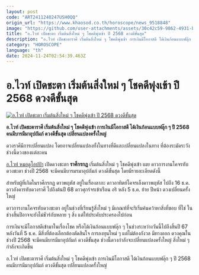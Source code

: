 ```yaml
---
layout: post
code: "ART2411240247USH0QQ"
origin_url: "https://www.khaosod.co.th/horoscope/news_9518848"
image: "https://github.com/user-attachments/assets/30c42c59-9862-4931-b37e-9c81e0ed7693"
title: "อ.ไวท์ เปิดชะตา เริ่มต้นสิ่งใหม่ ๆ โชคดีพุ่งเข้า ปี 2568 ดวงดีขั้นสุด"
description: "อ.ไวท์ เปิดชะตาราศี เริ่มต้นสิ่งใหม่ ๆ โชคดีพุ่งเข้า การเงินมีโอกาสดี ได้เงินก้อนแบบฟลุ๊ก ๆ ปี 2568 คนมีบารมีมาอุปถัมภ์ ดวงดีขั้นสุด เปลี่ยนแปลงครั้งใหญ่ "
category: "HOROSCOPE"
language: "th"
date: 2024-11-24T02:54:39.463Z
---
```


# อ.ไวท์ เปิดชะตา เริ่มต้นสิ่งใหม่ ๆ โชคดีพุ่งเข้า ปี 2568 ดวงดีขั้นสุด

[![อ.ไวท์ เปิดชะตา เริ่มต้นสิ่งใหม่ ๆ โชคดีพุ่งเข้า ปี 2568 ดวงดีขั้นสุด](https://www.khaosod.co.th/wpapp/uploads/2024/11/Horoscope-14.jpg "อ.ไวท์ เปิดชะตา เริ่มต้นสิ่งใหม่ ๆ โชคดีพุ่งเข้า ปี 2568 ดวงดีขั้นสุด")](https://www.khaosod.co.th/wpapp/uploads/2024/11/Horoscope-14.jpg)

**อ.ไวท์ เปิดชะตาราศี เริ่มต้นสิ่งใหม่ ๆ โชคดีพุ่งเข้า การเงินมีโอกาสดี ได้เงินก้อนแบบฟลุ๊ก ๆ ปี 2568 คนมีบารมีมาอุปถัมภ์ ดวงดีขั้นสุด เปลี่ยนแปลงครั้งใหญ่**

ดวงราศีมีการเปลี่ยนแปลง โดยอาจเปลี่ยนแปลงทั้งในทางที่ดีและเปลี่ยนแปลงในทาง ที่ต้องระมัดระวังช่วงนี้ดวงของแต่ละคน

[อ.ไวท์ หมอดูโอปป้า](https://www.facebook.com/photo?fbid=963901118464255&set=a.204741691046872&locale=th_TH) เปิดดวงชะตา **ราศีกรกฎ** เริ่มต้นสิ่งใหม่ ๆ โชคดีพุ่งเข้า เผย ดาวการงานโคจรทับดวงชะตา ช่วงปี 2568 จะมีคนมีบารมรมาอุปถัมภ์ ดวงดีขั้นสุด โดยมีรายละเอียดดังนี้

สำหรับผู้ที่เกิดในราศีกรกฎ ดาวพฤหัส อยู่ในเรื่องลาภะ ดาวอาทิตย์โคจรเล็งดาวพฤหัส ไปถึง 16 ธ.ค. ดาวอังคารทับดวงราศี ไปถึงต้นปี 68 ดาวศุกร์จรเข้าเรือน อริ หลัง 5 ธ.ค. ย้าย ปีหน้า ดวงเปลี่ยนครั้งใหญ่

ดาวการงานโคจรทับดวงชะตา อยู่ในช่วงที่เรียนรู้สิ่งใหม่ ๆ มีเกณฑ์ที่จะริเริ่มค้นคว้าหาสิ่งที่ชอบ ที่ใช่ ในช่วงสิ้นปีอาจจะยังไม่ชัวร์กับหลาย ๆ สิ่ง แต่ให้ประคับประครองไปก่อน

การเงินจะมีโอกาสดีเข้ามาในเรื่องโชค หรือได้เงินก้อนแบบฟลุ๊ก ๆ ในช่วงระหว่างวันนี้ไปถึงสิ้นปี 67 หลังวันที่ 5 ธ.ค. มีสิ่งที่ต้องเลือกต้องตัดสินใจ การลงทุนใหม่ ๆ แต่ไม่ต้องกังวล มีทางออก ดวงคุณในช่วงปี 2568 จะมีคนมีบารมีมาอุปถัมภ์ ดวงดีขั้นสุด ช่วงนี้ดวงกำลังจะเปลี่ยนแปลงครั้งใหญ่ สิ่งใหม่ ๆ กำลังจะเกิดขึ้น

อ.ไวท์ เปิดชะตาราศี เริ่มต้นสิ่งใหม่ ๆ โชคดีพุ่งเข้า การเงินมีโอกาสดี ได้เงินก้อนแบบฟลุ๊ก ๆ ปี 2568 คนมีบารมีมาอุปถัมภ์ ดวงดีขั้นสุด เปลี่ยนแปลงครั้งใหญ่